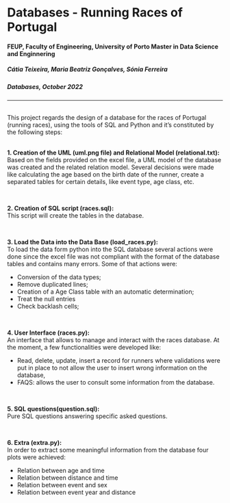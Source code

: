 # Databases - Running Races of Portugal
#### FEUP, Faculty of Engineering, University of Porto Master in Data Science and Enginnering
##### Cátia Teixeira, Maria Beatriz Gonçalves, Sónia Ferreira
##### Databases, October 2022
---

<br>
This project regards the design of a database for the races of Portugal (running races), using 
the tools of SQL and Python and it’s constituted by the following steps:   
   
<br>
<br>

**1.   Creation of the UML (uml.png file) and Relational Model (relational.txt):**   
Based on the fields provided on the excel file, a UML model of the database was 
created and the related relation model. Several decisions were made like calculating 
the age based on the birth date of the runner, create a separated tables for certain 
details, like event type, age class, etc. 

<br>

**2.   Creation of SQL script (races.sql):**    
This script will create the tables in the database.

<br>

**3.   Load the Data into the Data Base (load_races.py):**   
To load the data form python into the SQL database several actions were done since 
the excel file was not compliant with the format of the database tables and contains 
many errors. Some of that actions were:
* Conversion of the data types;
* Remove duplicated lines;
* Creation of a Age Class table with an automatic determination;
* Treat the null entries 
* Check backlash cells;

<br>

**4.   User Interface (races.py):**   
An interface that allows to manage and interact with the races database. 
At the moment, a few functionalities were developed like:
* Read, delete, update, insert a record for runners where validations were 
put in place to not allow the user to insert wrong information on the 
database,
* FAQS: allows the user to consult some information from the database.

<br>

**5.   SQL questions(question.sql):**   
Pure SQL questions answering specific asked questions.

<br>

**6.   Extra (extra.py):**   
In order to extract some meaningful information from the database four plots were 
achieved:
* Relation between age and time
* Relation between distance and time
* Relation between event and sex
* Relation between event year and distance
